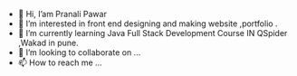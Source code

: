 - 👋 Hi, I’am Pranali Pawar
- 👀 I’m interested in front end designing and making website ,portfolio .
- 🌱 I’m currently learning Java Full Stack Development Course IN QSpider ,Wakad in pune.  
- 💞️ I’m looking to collaborate on ...
- 📫 How to reach me ...

<!---
Pranali9922/Pranali9922 is a ✨ special ✨ repository because its `README.md` (this file) appears on your GitHub profile.
You can click the Preview link to take a look at your changes.
--->
